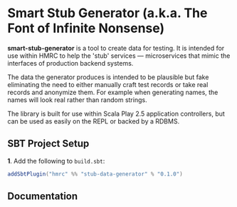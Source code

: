 # Smart Stub Generator (a.k.a. The Font of Infinite Nonsense) 

**smart-stub-generator** is a tool to create data for testing.  It is intended for use within HMRC to help the 'stub' services — microservices that mimic the interfaces of production backend systems. 

The data the generator produces is intended to be plausible but fake eliminating the need to either manually craft test records or take real records and anonymize them. For example when generating names, the names will look real rather than random strings.

The library is built for use within Scala Play 2.5 application controllers, but can be used as easily on the REPL or backed by a RDBMS. 

## SBT Project Setup

**1**. Add the following to `build.sbt`:

```scala
addSbtPlugin("hmrc" %% "stub-data-generator" % "0.1.0")
```

## Documentation

